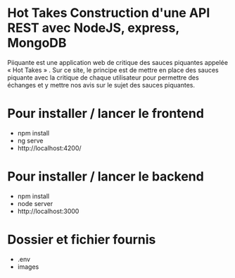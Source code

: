 # Hot Takes Construction d'une API REST avec NodeJS, express, MongoDB #

Piiquante est une application web de critique des sauces piquantes appelée « Hot Takes » . Sur ce site, le principe est de mettre en place des sauces piquante avec la critique de chaque utilisateur pour permettre des échanges et y mettre nos avis  sur le sujet des sauces piquantes.

# Pour installer / lancer le frontend # 
- npm install
- ng serve
- http://localhost:4200/

# Pour installer / lancer le backend #
- npm install
- node server
- http://localhost:3000

# Dossier et fichier fournis #
- .env 
- images
